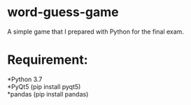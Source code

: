 # word-guess-game
A simple game that I prepared with Python for the final exam.


# Requirement:
*Python 3.7<br />
*PyQt5	(pip install pyqt5)<br />
*pandas (pip install pandas)<br />
